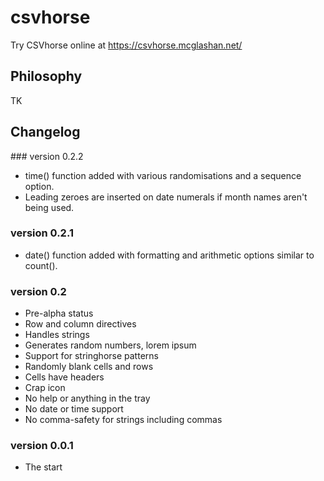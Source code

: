 # csvhorse

Try CSVhorse online at https://csvhorse.mcglashan.net/

## Philosophy

TK

## Changelog

### version 0.2.2
* time() function added with various randomisations and a sequence option.
* Leading zeroes are inserted on date numerals if month names aren't being used.

### version 0.2.1
* date() function added with formatting and arithmetic options similar to count().

### version 0.2
* Pre-alpha status
* Row and column directives
* Handles strings
* Generates random numbers, lorem ipsum
* Support for stringhorse patterns
* Randomly blank cells and rows
* Cells have headers
* Crap icon
* No help or anything in the tray
* No date or time support
* No comma-safety for strings including commas

### version 0.0.1
* The start
